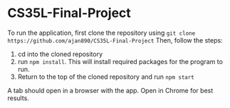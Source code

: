 # CS35L-Final-Project

To run the application, first clone the repository using `git clone https://github.com/ajan890/CS35L-Final-Project` Then, follow the steps:  
1. cd into the cloned repository  
2. run `npm install`.  This will install required packages for the program to run.  
3. Return to the top of the cloned repository and run `npm start`  

A tab should open in a browser with the app.  Open in Chrome for best results.
